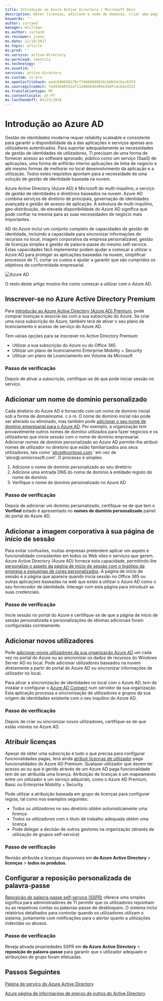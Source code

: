 ```yaml
---
title: Introdução ao Azure Active Directory | Microsoft Docs
description: Obter licenças, adicione o nome de domínio, criar uma página de início de sessão personalizada e adicionar self-service reposição palavra-passe no Diretory Active Directory do Azure
keywords: ''
author: curtand
manager: mtillman
ms.author: curtand
ms.reviewer: jsnow
ms.date: 11/14/2017
ms.topic: article
ms.prod: ''
ms.service: active-directory
ms.workload: identity
ms.technology: ''
ms.assetid: ''
services: active-directory
ms.custom: it-pro
ms.openlocfilehash: eedcb80038179cf74666880816cb0b5416ac63fd
ms.sourcegitcommit: fa493b66552af11260db48d89e3ddfcdcb5e3152
ms.translationtype: MT
ms.contentlocale: pt-PT
ms.lasthandoff: 04/23/2018
---
```

# <a name="get-started-with-azure-ad"></a>Introdução ao Azure AD
Gestão de identidades moderna requer reliablity scaleable e consistente para garantir a disponibilidade da a das aplicações e serviços apenas aos utilizadores autenticados. Para suportar adequadamente as necessidades de gestão de identidades de utilizadores, TI precisam de uma forma de fornecer acesso ao software aprovado, público como um serviço (SaaS) de aplicações, uma forma de anfitrião interno aplicações de linha de negócio e até mesmo formas de melhorar no local desenvolvimento da aplicação e a utilização. Todos estes requisitos apontam para a necessidade de uma solução de gestão de identidade baseada na nuvem.      

Azure Active Directory (Azure AD) é Microsoft do multi-inquilino, o serviço de gestão de identidades e diretórios baseados na nuvem. Azure AD combina serviços de diretório de principais, governação de identidades avançada e gestão de acesso de aplicação. A estrutura de multi-inquilino, geo-distribuição, de elevada disponibilidade do Azure AD significa que pode confiar na mesma para as suas necessidades de negócio mais importantes.

AD do Azure inclui um conjunto completo de capacidades de gestão de identidade, incluindo a capacidade para sincronizar informações de recursos no local, imagem corporativa da empresa personalizável, gestão de licenças simples e gestão de palavra-passe do mesmo self-service. Estas capacidades fácil implementar podem ajudar a começar a utilizar o Azure AD para proteger as aplicações baseadas na nuvem, simplificar processos de TI, cortar os custos e ajudar a garantir que são cumpridos os objetivos de conformidade empresarial.

![Azure AD ](./media/get-started-azure-ad/Azure_Active_Directory.png)

O resto deste artigo mostra-lhe como começar a utilizar com o Azure AD. 

## <a name="sign-up-for-azure-active-directory-premium"></a>Inscrever-se no Azure Active Directory Premium
Para [introdução ao Azure Active Directory (Azure AD) Premium](active-directory-get-started-premium.md), pode comprar licenças e associá-las com a sua subscrição do Azure. Se criar uma nova subscrição do Azure, também terá de ativar o seu plano de licenciamento e acesso de serviço do Azure AD. 

Tem várias opções para se inscrever no Active Directory Premium: 

- Utilizar a sua subscrição do Azure ou do Office 365
- Utilizar um plano de licenciamento Enterprise Mobility + Security
- Utilizar um plano de Licenciamento em Volume da Microsoft

### <a name="verification-step"></a>Passo de verificação
Depois de ativar a subscrição, certifique-se de que pode iniciar sessão no serviço.

## <a name="add-a-custom-domain-name"></a>Adicionar um nome de domínio personalizado
Cada diretório do Azure AD é fornecido com um nome de domínio inicial sob a forma de *domainname*. c o m. O nome de domínio inicial não pode ser alterado ou eliminado, mas também pode [adicionar o seu nome de domínio empresarial para o Azure AD](add-custom-domain.md). Por exemplo, a organização tem provavelmente outros nomes de domínio utilizados para fazer negócios e os utilizadores que inicie sessão com o nome de domínio empresarial. Adicionar nomes de domínio personalizado ao Azure AD permite-lhe atribuir nomes de utilizador no diretório que estão familiarizados aos seus utilizadores, tais como 'alice@contoso.com.' em vez de 'alice@.onmicrosoft.com'. O processo é simples:

1. Adicione o nome de domínio personalizado ao seu diretório
2. Adicione uma entrada DNS do nome de domínio à entidade registo do nome de domínio
3. Verifique o nome de domínio personalizado no Azure AD

### <a name="verification-step"></a>Passo de verificação
Depois de adicionar um domínio personalizado, certifique-se de que tem o **Verified** estado é apresentado no **nomes de domínio personalizado** painel do portal do Azure AD.

## <a name="add-company-branding-to-your-sign-in-page"></a>Adicionar a imagem corporativa à sua página de início de sessão 
Para evitar confusões, muitas empresas pretendem aplicar um aspeto e funcionalidade consistentes em todos os Web sites e serviços que gerem. Azure Active Directory (Azure AD) fornece esta capacidade, permitindo-lhe [personalize o aspeto da página de início de sessão com o logótipo da empresa e esquemas de cores personalizados](customize-branding.md). A página de início de sessão é a página que aparece quando inicia sessão no Office 365 ou outras aplicações baseadas na web que estão a utilizar o Azure AD como o seu fornecedor de identidade. Interagir com esta página para introduzir as suas credenciais.

### <a name="verification-step"></a>Passo de verificação
Inicie sessão no portal do Azure e certifique-se de que a página de início de sessão personalizada e personalizações de idiomas adicionais foram configuradas corretamente. 

## <a name="add-new-users"></a>Adicionar novos utilizadores
Pode [adicionar novos utilizadores da sua organização Azure AD](add-users-azure-active-directory.md) um cada vez no portal do Azure ou ao sincronizar os dados de recursos do Windows Server AD no local. Pode adicionar utilizadores baseados na nuvem diretamente a partir do portal do Azure AD ou sincronizar informações de utilizador no local.

Para ativar a sincronização de identidades no local com o Azure AD, tem de instalar e configurar o [Azure AD Connect](https://docs.microsoft.com/azure/active-directory/connect/active-directory-aadconnect) num servidor da sua organização. Esta aplicação processa a sincronização de utilizadores e grupos da sua origem de identidades existente com o seu inquilino do Azure AD.

### <a name="verification-step"></a>Passo de verificação
Depois de criar ou sincronizar novos utilizadores, certifique-se de que estão visíveis no Azure AD.

## <a name="assign-licenses"></a>Atribuir licenças
Apesar de obter uma subscrição é tudo o que precisa para configurar funcionalidades pagas, terá ainda [atribuir licenças de utilizador](license-users-groups.md) paga funcionalidades do Azure AD Premium. Qualquer utilizador que devem ter acesso ao ou que é gerido através de um Azure AD paga funcionalidade tem de ser atribuída uma licença. Atribuição de licenças é um mapeamento entre um utilizador e um serviço adquirido, como o Azure AD Premium, Basic ou Enterprise Mobility + Security.

Pode utilizar a atribuição baseada em grupo de licenças para configurar regras, tal como nos exemplos seguintes:

- Todos os utilizadores no seu diretório obtém automaticamente uma licença
- Todos os utilizadores com o título de trabalho adequada obtém uma licença
- Pode delegar a decisão de outros gestores na organização (através da utilização de grupos self-service)

### <a name="verification-step"></a>Passo de verificação
Revisão atribuída e licenças disponíveis em **do Azure Active Directory** > **licenças** > **todos os produtos**.

## <a name="configure-self-service-password-reset"></a>Configurar a reposição personalizada de palavra-passe
[Reposição de palavra-passe self-service (SSPR)](authentication/quickstart-sspr.md) oferece uma simples significa para administradores de TI permitir que os utilizadores reponham ou as respetivas contas ou palavras-passe de desbloqueio. O sistema inclui relatórios detalhados para controlar quando os utilizadores utilizam o sistema, juntamente com notificações para o alertar quanto a utilizações indevidas ou abusos.

### <a name="verification-step"></a>Passo de verificação
Reveja ativada propriedades SSPR em **do Azure Active Directory** > **reposição de palavra-passe** para garantir que o utilizador adequado e atribuições de grupo foram efetuadas. 


## <a name="next-steps"></a>Passos Seguintes
[Página de serviço do Azure Active Directory](https://azure.microsoft.com/services/active-directory/)

[Azure página de informações de preços de outros do Active Directory](https://azure.microsoft.com/pricing/details/active-directory/)